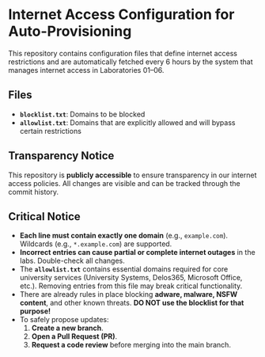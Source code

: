 # Internet Access Configuration for Auto-Provisioning

This repository contains configuration files that define internet access restrictions and are automatically fetched every 6 hours by the system that manages internet access in Laboratories 01–06.

## Files

- **`blocklist.txt`**: Domains to be blocked
- **`allowlist.txt`**: Domains that are explicitly allowed and will bypass certain restrictions

## Transparency Notice

This repository is **publicly accessible** to ensure transparency in our internet access policies. All changes are visible and can be tracked through the commit history.

## Critical Notice

- **Each line must contain exactly one domain** (e.g., `example.com`). Wildcards (e.g., `*.example.com`) are supported.
- **Incorrect entries can cause partial or complete internet outages** in the labs. Double-check all changes.
- The **`allowlist.txt`** contains essential domains required for core university services (University Systems, Delos365, Microsoft Office, etc.). Removing entries from this file may break critical functionality.
- There are already rules in place blocking **adware, malware, NSFW content**, and other known threats.
  **DO NOT use the blocklist for that purpose!**
- To safely propose updates:
  1. **Create a new branch**.
  2. **Open a Pull Request (PR)**.
  3. **Request a code review** before merging into the main branch.